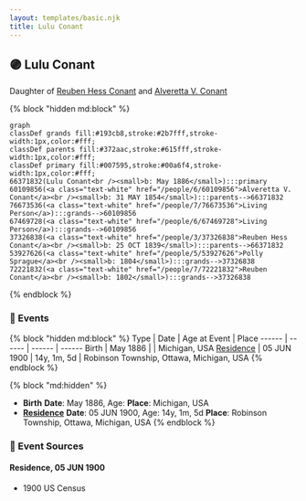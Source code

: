 ```yaml
---
layout: templates/basic.njk
title: Lulu Conant
---
```

## 🟣 Lulu Conant

Daughter of [Reuben Hess Conant](/people/3/37326838) and [Alveretta V. Conant](/people/6/60109856)

{% block "hidden md:block" %}
```mermaid
graph
classDef grands fill:#193cb8,stroke:#2b7fff,stroke-width:1px,color:#fff;
classDef parents fill:#372aac,stroke:#615fff,stroke-width:1px,color:#fff;
classDef primary fill:#007595,stroke:#00a6f4,stroke-width:1px,color:#fff;
66371832(Lulu Conant<br /><small>b: May 1886</small>):::primary
60109856(<a class="text-white" href="/people/6/60109856">Alveretta V. Conant</a><br /><small>b: 31 MAY 1854</small>):::parents-->66371832
76673536(<a class="text-white" href="/people/7/76673536">Living Person</a>):::grands-->60109856
67469728(<a class="text-white" href="/people/6/67469728">Living Person</a>):::grands-->60109856
37326838(<a class="text-white" href="/people/3/37326838">Reuben Hess Conant</a><br /><small>b: 25 OCT 1839</small>):::parents-->66371832
53927626(<a class="text-white" href="/people/5/53927626">Polly Sprague</a><br /><small>b: 1804</small>):::grands-->37326838
72221832(<a class="text-white" href="/people/7/72221832">Reuben Conant</a><br /><small>b: 1802</small>):::grands-->37326838
```
{% endblock %}

### 📆 Events

{% block "hidden md:block" %}
Type | Date | Age at Event | Place
------ | ------ | ------ | ------
Birth | May 1886 |  | Michigan, USA
[Residence](#event-event-0) | 05 JUN 1900 | 14y, 1m, 5d | Robinson Township, Ottawa, Michigan, USA
{% endblock %}

{% block "md:hidden" %}
- **Birth**
**Date**: May 1886, Age:
**Place**: Michigan, USA
- **[Residence](#event-event-0)**
**Date**: 05 JUN 1900, Age: 14y, 1m, 5d
**Place**: Robinson Township, Ottawa, Michigan, USA
{% endblock %}

### 📰 Event Sources

#### <a id="event-event-0"></a> Residence, 05 JUN 1900
* 1900 US Census
